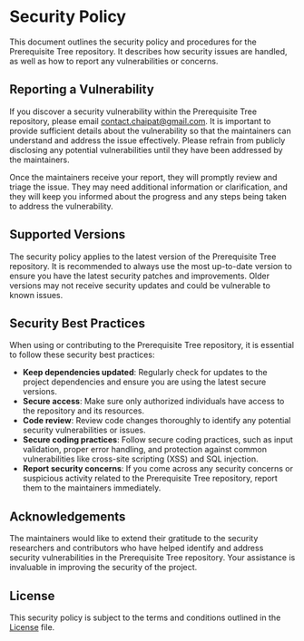 # Security Policy

This document outlines the security policy and procedures for the Prerequisite Tree repository. It describes how
security issues are handled, as well as how to report any vulnerabilities or concerns.

## Reporting a Vulnerability

If you discover a security vulnerability within the Prerequisite Tree repository, please
email [contact.chaipat@gmail.com](mailto:contact.chaipat@gmail.com). It is important to provide sufficient details about
the vulnerability so that the maintainers can understand and address the issue effectively. Please refrain from publicly
disclosing any potential vulnerabilities until they have been addressed by the maintainers.

Once the maintainers receive your report, they will promptly review and triage the issue. They may need additional
information or clarification, and they will keep you informed about the progress and any steps being taken to address
the vulnerability.

## Supported Versions

The security policy applies to the latest version of the Prerequisite Tree repository. It is recommended to always use
the most up-to-date version to ensure you have the latest security patches and improvements. Older versions may not
receive security updates and could be vulnerable to known issues.

## Security Best Practices

When using or contributing to the Prerequisite Tree repository, it is essential to follow these security best practices:

- **Keep dependencies updated**: Regularly check for updates to the project dependencies and ensure you are using the
  latest secure versions.
- **Secure access**: Make sure only authorized individuals have access to the repository and its resources.
- **Code review**: Review code changes thoroughly to identify any potential security vulnerabilities or issues.
- **Secure coding practices**: Follow secure coding practices, such as input validation, proper error handling, and
  protection against common vulnerabilities like cross-site scripting (XSS) and SQL injection.
- **Report security concerns**: If you come across any security concerns or suspicious activity related to the
  Prerequisite Tree repository, report them to the maintainers immediately.

## Acknowledgements

The maintainers would like to extend their gratitude to the security researchers and contributors who have helped
identify and address security vulnerabilities in the Prerequisite Tree repository. Your assistance is invaluable in
improving the security of the project.

## License

This security policy is subject to the terms and conditions outlined in the [License](../LICENSE) file.
